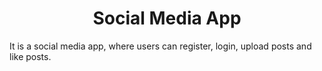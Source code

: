 <div align="center">
  <h1>Social Media App</h1>
</div>
  
It is a social media app, where users can register, login, upload posts and like posts.


